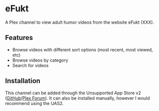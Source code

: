 # eFukt

A Plex channel to view adult humor videos from the website eFukt (XXX).

## Features

* Browse videos with different sort options (most recent, most viewed, etc)
* Browse videos by category
* Search for videos

## Installation

This channel can be added through the Unsupported App Store v2
([GitHub](https://github.com/ukdtom/UAS2Res)/[Plex Forum](https://forums.plex.tv/discussion/202282)).
It can also be installed manually, however I would recommend using the UAS2.
